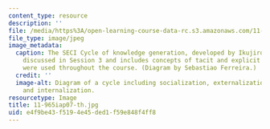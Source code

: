 ```yaml
---
content_type: resource
description: ''
file: /media/https%3A/open-learning-course-data-rc.s3.amazonaws.com/11-965-reflective-practice-an-approach-for-expanding-your-learning-frontiers-january-iap-2007/e4f9be43f5194e45ded1f59e848f4ff8_11-965iap07-th.jpg
file_type: image/jpeg
image_metadata:
  caption: The SECI Cycle of knowledge generation, developed by Ikujiro Nonaka, was
    discussed in Session 3 and includes concepts of tacit and explicit knowledge that
    were used throughout the course. (Diagram by Sebastiao Ferreira.)
  credit: ''
  image-alt: Diagram of a cycle including socialization, externalization, combination,
    and internalization.
resourcetype: Image
title: 11-965iap07-th.jpg
uid: e4f9be43-f519-4e45-ded1-f59e848f4ff8
---
```

